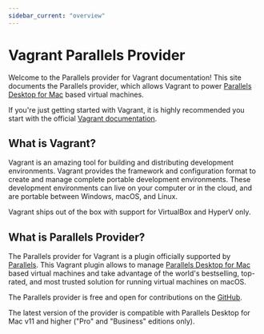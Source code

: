 ```yaml
---
sidebar_current: "overview"
---
```


# Vagrant Parallels Provider

Welcome to the Parallels provider for Vagrant documentation! This site documents
the Parallels provider, which allows Vagrant to power
[Parallels Desktop for Mac](https://www.parallels.com/products/desktop/) based
virtual machines.

If you're just getting started with Vagrant, it is highly recommended you start
with the official [Vagrant documentation](https://www.vagrantup.com/docs/).


## What is Vagrant?

Vagrant is an amazing tool for building and distributing development environments.
Vagrant provides the framework and configuration format to create and manage complete portable development environments.
These development environments can live on your computer or in the cloud, and are portable between Windows, macOS, and Linux.

Vagrant ships out of the box with support for VirtualBox and HyperV only.

## What is Parallels Provider?

The Parallels provider for Vagrant is a plugin officially supported by
[Parallels](https://www.parallels.com/). This Vagrant plugin allows to manage
[Parallels Desktop for Mac](https://www.parallels.com/products/desktop/) based
virtual machines and take advantage of the world's bestselling, top-rated, and
most trusted solution for running virtual machines on macOS.

The Parallels provider is free and open for contributions on the [GitHub](https://github.com/Parallels/vagrant-parallels).

The latest version of the provider is compatible with Parallels Desktop for Mac v11
and higher ("Pro" and "Business" editions only).
